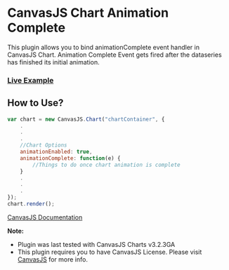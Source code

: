 # CanvasJS Chart Animation Complete
This plugin allows you to bind animationComplete event handler in CanvasJS Chart. Animation Complete Event gets fired after the dataseries has finished its initial animation. 

### [Live Example](https://vishwas-r.github.io/CanvasJS-Animation-Complete/)

## How to Use?
```javascript
var chart = new CanvasJS.Chart("chartContainer", {
	.
	.
	.
	//Chart Options
	animationEnabled: true,
	animationComplete: function(e) {
		//Things to do once chart animation is complete
	}
	.
	.
	.
});
chart.render();
```
[CanvasJS Documentation](https://canvasjs.com/docs/charts/basics-of-creating-html5-chart/)

**Note:**
* Plugin was last tested with CanvasJS Charts v3.2.3GA
* This plugin requires you to have CanvasJS License. Please visit [CanvasJS](https://canvasjs.com/license/) for more info.
